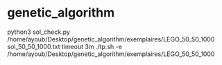 # genetic_algorithm

python3 sol_check.py  /home/ayoub/Desktop/genetic_algorithm/exemplaires/LEGO_50_50_1000 sol_50_50_1000.txt
timeout 3m ./tp.sh -e /home/ayoub/Desktop/genetic_algorithm/exemplaires/LEGO_50_50_1000   
